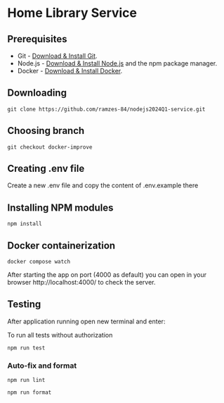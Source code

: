 # Home Library Service

## Prerequisites

- Git - [Download & Install Git](https://git-scm.com/downloads).
- Node.js - [Download & Install Node.js](https://nodejs.org/en/download/) and the npm package manager.
- Docker - [Download & Install Docker](https://www.docker.com/).

## Downloading

```
git clone https://github.com/ramzes-84/nodejs2024Q1-service.git
```

## Choosing branch

```
git checkout docker-improve
```

## Creating .env file

Create a new .env file and copy the content of .env.example there

## Installing NPM modules

```
npm install
```

## Docker containerization

```
docker compose watch
```

After starting the app on port (4000 as default) you can open
in your browser http://localhost:4000/ to check the server.

## Testing

After application running open new terminal and enter:

To run all tests without authorization

```
npm run test
```

### Auto-fix and format

```
npm run lint
```

```
npm run format
```
